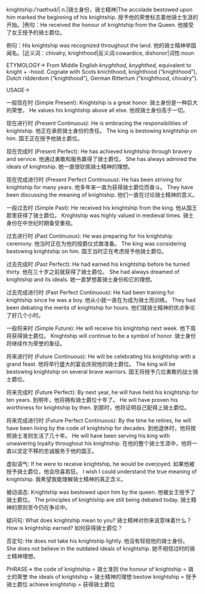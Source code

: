 knightship:/ˈnaɪthʊd/| n.|骑士身份，骑士精神|The accolade bestowed upon him marked the beginning of his knightship.  授予他的荣誉标志着他骑士生涯的开始。|例句：He received the honour of knightship from the Queen. 他接受了女王授予的骑士爵位。

例句：His knightship was recognized throughout the land. 他的骑士精神举国闻名。|近义词：chivalry, knighthood|反义词:cowardice, dishonor|词性:noun

ETYMOLOGY->
From Middle English *knyghthod*, *knyghthed*, equivalent to knight +‎ -hood. Cognate with Scots knichthood, knighthood (“knighthood”), Dutch ridderdom (“knighthood”), German Rittertum (“knighthood, chivalry”).


USAGE->

一般现在时 (Simple Present):
Knightship is a great honor. 骑士身份是一种巨大的荣誉。
He values his knightship above all else. 他视骑士身份高于一切。


现在进行时 (Present Continuous):
He is embracing the responsibilities of knightship. 他正在承担骑士身份的责任。
The king is bestowing knightship on him. 国王正在授予他骑士爵位。


现在完成时 (Present Perfect):
He has achieved knightship through bravery and service. 他通过勇敢和服务赢得了骑士爵位。
She has always admired the ideals of knightship. 她一直很钦佩骑士精神的理想。


现在完成进行时 (Present Perfect Continuous):
He has been striving for knightship for many years. 他多年来一直为获得骑士爵位而奋斗。
They have been discussing the meaning of knightship. 他们一直在讨论骑士精神的意义。



一般过去时 (Simple Past):
He received his knightship from the king. 他从国王那里获得了骑士爵位。
Knightship was highly valued in medieval times. 骑士身份在中世纪时期备受重视。


过去进行时 (Past Continuous):
He was preparing for his knightship ceremony. 他当时正在为他的授爵仪式做准备。
The king was considering bestowing knightship on him. 国王当时正在考虑授予他骑士爵位。


过去完成时 (Past Perfect):
He had earned his knightship before he turned thirty. 他在三十岁之前就获得了骑士爵位。
She had always dreamed of knightship and its ideals. 她一直梦想着骑士身份和它的理想。


过去完成进行时 (Past Perfect Continuous):
He had been training for knightship since he was a boy. 他从小就一直在为成为骑士而训练。
They had been debating the merits of knightship for hours. 他们就骑士精神的优点争论了好几个小时。



一般将来时 (Simple Future):
He will receive his knightship next week. 他下周将获得骑士爵位。
Knightship will continue to be a symbol of honor. 骑士身份将继续作为荣誉的象征。


将来进行时 (Future Continuous):
He will be celebrating his knightship with a grand feast. 他将举行盛大的宴会庆祝他的骑士爵位。
The king will be bestowing knightship on several brave warriors. 国王将授予几位勇敢的战士骑士爵位。


将来完成时 (Future Perfect):
By next year, he will have held his knightship for ten years. 到明年，他将拥有骑士爵位十年了。
He will have proven his worthiness for knightship by then. 到那时，他将证明自己配得上骑士爵位。



将来完成进行时 (Future Perfect Continuous):
By the time he retires, he will have been living by the code of knightship for decades. 到他退休时，他将按照骑士准则生活了几十年。
He will have been serving his king with unwavering loyalty throughout his knightship. 在他的整个骑士生涯中，他将一直以坚定不移的忠诚服务于他的国王。

虚拟语气:
If he were to receive knightship, he would be overjoyed. 如果他被授予骑士爵位，他会欣喜若狂。
I wish I could understand the true meaning of knightship. 我希望我能理解骑士精神的真正含义。

被动语态:
Knightship was bestowed upon him by the queen. 他被女王授予了骑士爵位。
The principles of knightship are still being debated today. 骑士精神的原则至今仍在争论中。

疑问句:
What does knightship mean to you? 骑士精神对你来说意味着什么？
How is knightship earned? 如何获得骑士爵位？

否定句:
He does not take his knightship lightly. 他没有轻视他的骑士身份。
She does not believe in the outdated ideals of knightship. 她不相信过时的骑士精神理想。




PHRASE->
the code of knightship = 骑士准则
the honour of knightship = 骑士的荣誉
the ideals of knightship = 骑士精神的理想
bestow knightship = 授予骑士爵位
achieve knightship = 获得骑士爵位

